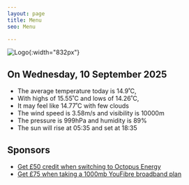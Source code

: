 ```yaml
---
layout: page
title: Menu
seo: Menu

---
```


![Logo](/images/logo.jpg){:width="832px"}

<!-- weather_marker starts -->
## On Wednesday, 10 September 2025

- The average temperature today is 14.9˚C,
- With highs of 15.55˚C and lows of 14.26˚C,
- It may feel like 14.77˚C with few clouds
- The wind speed is 3.58m/s and visibility is 10000m
- The pressure is 999hPa and humidity is 89%
- The sun will rise at 05:35 and set at 18:35

<!-- weather_marker ends -->

## Sponsors

- [Get £50 credit when switching to Octopus Energy](https://bit.ly/3oD1nnS)
- [Get £75 when taking a 1000mb YouFibre broadband plan](https://aklam.io/91zWhU?)

